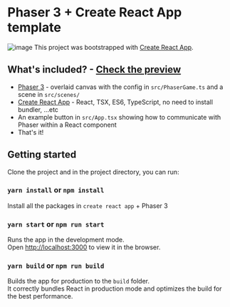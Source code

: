 # Phaser 3 + Create React App template
![image](https://user-images.githubusercontent.com/11501902/149048401-f60c6926-e731-45bc-a89a-0b325bef763b.png)
This project was bootstrapped with [Create React App](https://github.com/facebook/create-react-app).

## What's included? - [Check the preview](https://create-react-phaser3-app.netlify.app/)

- [Phaser 3](https://github.com/photonstorm/phaser) - overlaid canvas with the config in `src/PhaserGame.ts` and a scene in `src/scenes/`
- [Create React App](https://github.com/facebook/create-react-app) - React, TSX, ES6, TypeScript, no need to install bundler, ...etc
- An example button in `src/App.tsx` showing how to communicate with Phaser within a React component
- That's it!
## Getting started

Clone the project and in the project directory, you can run:

### `yarn install` or `npm install`

Install all the packages in `create react app` + Phaser 3

### `yarn start` or `npm run start`

Runs the app in the development mode.\
Open [http://localhost:3000](http://localhost:3000) to view it in the browser.

### `yarn build` or `npm run build`

Builds the app for production to the `build` folder.\
It correctly bundles React in production mode and optimizes the build for the best performance.
